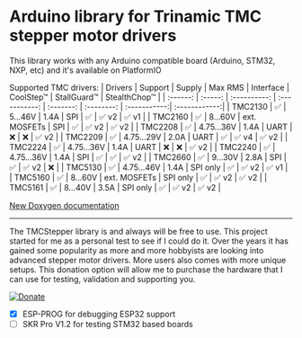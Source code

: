# Arduino library for Trinamic TMC stepper motor drivers
This library works with any Arduino compatible board (Arduino, STM32, NXP, etc) and it's available on PlatformIO

Supported TMC drivers:
| Drivers  | Support | Supply       | Max RMS       | Interface | CoolStep™  | StallGuard™  | StealthChop™  |
| :------: | :-----: | :----------: | :-----------: | :-------: | :--------: | :-----------:| :------------:|
| TMC2130  | ✅      | 5…46V        | 1.4A          | SPI       | ✅          | ✅ v2        | ✅ v1 |
| TMC2160  | ✅      | 8…60V        | ext. MOSFETs  | SPI       | ✅          | ✅ v2        | ✅ v2 |
| TMC2208  | ✅      | 4.75…36V     | 1.4A          | UART      | ❌          | ❌           | ✅ v2 |
| TMC2209  | ✅      | 4.75…29V     | 2.0A          | UART      | ✅          | ✅ v4        | ✅ v2 |
| TMC2224  | ✅      | 4.75…36V     | 1.4A          | UART      | ❌          | ❌           | ✅ v2 |
| TMC2240  | ✅      | 4.75…36V     | 1.4A          | SPI       | ✅          | ✅           | ✅ v2 |
| TMC2660  | ✅      | 9…30V        | 2.8A          | SPI       | ✅          | ✅ v2        | ❌    |
| TMC5130  | ✅      | 4.75…46V     | 1.4A          | SPI only  | ✅          | ✅ v2        | ✅ v1 |
| TMC5160  | ✅      | 8…60V        | ext. MOSFETs  | SPI only  | ✅          | ✅ v2        | ✅ v2 |
| TMC5161  | ✅      | 8…40V        | 3.5A          | SPI only  | ✅          | ✅ v2        | ✅ v2 |

[2130]: https://teemuatlut.github.io/TMCStepper/class_t_m_c2130_stepper.html
[2160]: https://teemuatlut.github.io/TMCStepper/class_t_m_c2160_stepper.html
[2208]: https://teemuatlut.github.io/TMCStepper/class_t_m_c2208_stepper.html
[2209]: https://teemuatlut.github.io/TMCStepper/class_t_m_c2209_stepper.html
[2224]: https://teemuatlut.github.io/TMCStepper/class_t_m_c2224_stepper.html
[2240]: https://teemuatlut.github.io/TMCStepper/class_t_m_c2240_stepper.html
[2660]: https://teemuatlut.github.io/TMCStepper/class_t_m_c2660_stepper.html
[5130]: https://teemuatlut.github.io/TMCStepper/class_t_m_c5130_stepper.html
[5160]: https://teemuatlut.github.io/TMCStepper/class_t_m_c5160_stepper.html
[5161]: https://teemuatlut.github.io/TMCStepper/class_t_m_c5161_stepper.html

[New Doxygen documentation](https://teemuatlut.github.io/TMCStepper/index.html)

---

The TMCStepper library is and always will be free to use.
This project started for me as a personal test to see if I could do it. Over the years it has gained some popularity as more and more hobbyists are looking into advanced stepper motor drivers. More users also comes with more unique setups.
This donation option will allow me to purchase the hardware that I can use for testing, validation and supporting you.

[![Donate](https://www.paypalobjects.com/en_US/i/btn/btn_donate_SM.gif)](https://www.paypal.com/cgi-bin/webscr?cmd=_donations&business=KFRSQ3KUUPKWS&currency_code=EUR&source=url)

- [x] ESP-PROG for debugging ESP32 support
- [ ] SKR Pro V1.2 for testing STM32 based boards
